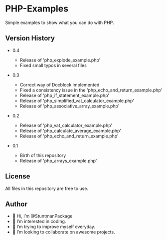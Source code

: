 # PHP-Examples
Simple examples to show what you can do with PHP.

## Version History
- 0.4
  - Release of 'php_explode_example.php'
  - Fixed small typos in several files

- 0.3
  - Correct way of Docblock implemented
  - Fixed a consistency issue in the 'php_echo_and_return_example.php'
  - Release of 'php_if_statement_example.php'
  - Release of 'php_simplified_vat_calculator_example.php'
  - Release of 'php_associative_array_example.php'


- 0.2
  - Release of 'php_vat_calculator_example.php'
  - Release of 'php_calculate_average_example.php'
  - Release of 'php_echo_and_return_example.php'
  
- 0.1
  - Birth of this repository 
  - Release of 'php_arrays_example.php'
  
## License
All files in this repository are free to use.

## Author
- 👋  Hi, I’m @StuntmanPackage
- 👀  I’m interested in coding.
- 🌱  I’m trying to improve myself everyday.
- 💞️  I’m looking to collaborate on awesome projects.
